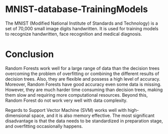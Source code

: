 # MNIST-database-TrainingModels
The MNIST (Modified National Institute of Standards and Technology) is a set of 70,000 small image digits handwritten. It is used for training models to recognize handwritten, face recognition and medical diagnosis. 

# Conclusion
Random Forests work well for a large range of data than the decision trees overcoming the problem of overfitting or combining the different results of decision trees. Also, they are flexible and possess a high level of accuracy. Moreover, Random Forests have good accuracy even some data is missing. However, they are much harder time consuming than decision trees, making them slow and requiring more computational resources. Beyond this, Random Forest do not work very well with data complexity.

Regards to Support Vector Machine (SVM) works well with high-dimensional space, and it is also memory effective. The most significant disadvantage is that the data needs to be standardized in preparation stage, and overfitting occasionally happens. 




